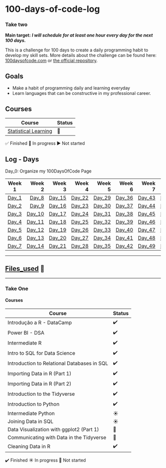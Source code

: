 # 100-days-of-code-log

### Take two
**Main target:** ***I will schedule for at least one hour every day for the next 100 days.***

This is a challenge for 100 days to create a daily programming habit to develop my skill sets.
 More details about the challenge can be found here: [100daysofcode.com](http://100daysofcode.com/100daysofcode.com) or [the official repository](https://github.com/Kallaway/100-days-of-code-the-official-repository).



## Goals
- Make a habit of programming daily and learning everyday
- Learn languages ​​that can be constructive in my professional career.

## Courses 
|  Course                    | Status             |
| ------------------------- | ------------------ |
| [Statistical Learning](https://github.com/mrncstt/Statistical_Learning) | 🔘 |


 
✅  Finished
🔘 In progress
▶️ Not started

## Log - Days
Day_0: Organize my 100DaysOfCode Page

Week 1 | Week 2 | Week 3 |  Week 4 | Week 5 | Week 6 | Week 7 | Week 8 | Week 9 | Week 10 | Week 11 | Week 12 | Week 13 | Week 14 | Week 15 |
:-------:| ------:| ------:| ------:| ------:| ------:| ------:| ------:| ------:| ------:| ------:| ------:| ------:| ------:| ------:|
[Day_1](https://github.com/mrncstt/100-days-of-code/blob/master/day/day1/README.md) |	[Day_8](https://github.com/mrncstt/100-days-of-code/blob/master/day/day8/README.md) |	[Day_15](https://github.com/mrncstt/100-days-of-code/blob/master/day/day15/README.md) |	[Day_22](https://github.com/mrncstt/100-days-of-code/blob/master/day/day22/README.md) |	[Day_29](https://github.com/mrncstt/100-days-of-code/blob/master/day/day29/README.md) |	[Day_36](https://github.com/mrncstt/100-days-of-code/blob/master/day/day36/README.md) |	[Day_43](https://github.com/mrncstt/100-days-of-code/blob/master/day/day43/README.md) |	[Day_50](https://github.com/mrncstt/100-days-of-code/blob/master/day/day50/README.md) |	[Day_57](https://github.com/mrncstt/100-days-of-code/blob/master/day/day57/README.md) |	[Day_64](https://github.com/mrncstt/100-days-of-code/blob/master/day/day64/README.md) |	[Day_71](https://github.com/mrncstt/100-days-of-code/blob/master/day/day71/README.md) |	[Day_78](https://github.com/mrncstt/100-days-of-code/blob/master/day/day78/README.md) |	[Day_85](https://github.com/mrncstt/100-days-of-code/blob/master/day/day85/README.md) |	[Day_92](https://github.com/mrncstt/100-days-of-code/blob/master/day/day92/README.md) |	[Day_99](https://github.com/mrncstt/100-days-of-code/blob/master/day/day99/README.md) |
[Day_2](https://github.com/mrncstt/100-days-of-code/blob/master/day/day2/README.md) |	[Day_9](https://github.com/mrncstt/100-days-of-code/blob/master/day/day9/README.md) |	[Day_16](https://github.com/mrncstt/100-days-of-code/blob/master/day/day16/README.md) |	[Day_23](https://github.com/mrncstt/100-days-of-code/blob/master/day/day23/README.md) |	[Day_30](https://github.com/mrncstt/100-days-of-code/blob/master/day/day30/README.md) |	[Day_37](https://github.com/mrncstt/100-days-of-code/blob/master/day/day37/README.md) |	[Day_44](https://github.com/mrncstt/100-days-of-code/blob/master/day/day44/README.md) |	[Day_51](https://github.com/mrncstt/100-days-of-code/blob/master/day/day51/README.md) |	[Day_58](https://github.com/mrncstt/100-days-of-code/blob/master/day/day58/README.md) |	[Day_65](https://github.com/mrncstt/100-days-of-code/blob/master/day/day65/README.md) |	[Day_72](https://github.com/mrncstt/100-days-of-code/blob/master/day/day72/README.md) |	[Day_79](https://github.com/mrncstt/100-days-of-code/blob/master/day/day79/README.md) |	[Day_86](https://github.com/mrncstt/100-days-of-code/blob/master/day/day86/README.md) |	[Day_93](https://github.com/mrncstt/100-days-of-code/blob/master/day/day93/README.md) |	[Day_100](https://github.com/mrncstt/100-days-of-code/blob/master/day/day100/README.md) |
[Day_3](https://github.com/mrncstt/100-days-of-code/blob/master/day/day3/README.md) |	[Day_10](https://github.com/mrncstt/100-days-of-code/blob/master/day/day10/README.md) |	[Day_17](https://github.com/mrncstt/100-days-of-code/blob/master/day/day17/README.md) |	[Day_24](https://github.com/mrncstt/100-days-of-code/blob/master/day/day24/README.md) |	[Day_31](https://github.com/mrncstt/100-days-of-code/blob/master/day/day31/README.md) |	[Day_38](https://github.com/mrncstt/100-days-of-code/blob/master/day/day38/README.md) |	[Day_45](https://github.com/mrncstt/100-days-of-code/blob/master/day/day45/README.md) |	[Day_52](https://github.com/mrncstt/100-days-of-code/blob/master/day/day52/README.md) |	[Day_59](https://github.com/mrncstt/100-days-of-code/blob/master/day/day59/README.md) |	[Day_66](https://github.com/mrncstt/100-days-of-code/blob/master/day/day66/README.md) |	[Day_73](https://github.com/mrncstt/100-days-of-code/blob/master/day/day73/README.md) |	[Day_80](https://github.com/mrncstt/100-days-of-code/blob/master/day/day80/README.md) |	[Day_87](https://github.com/mrncstt/100-days-of-code/blob/master/day/day87/README.md) |	[Day_94](https://github.com/mrncstt/100-days-of-code/blob/master/day/day94/README.md) |	.|
[Day_4](https://github.com/mrncstt/100-days-of-code/blob/master/day/day4/README.md) |	[Day_11](https://github.com/mrncstt/100-days-of-code/blob/master/day/day11/README.md) |	[Day_18](https://github.com/mrncstt/100-days-of-code/blob/master/day/day18/README.md) |	[Day_25](https://github.com/mrncstt/100-days-of-code/blob/master/day/day25/README.md) |	[Day_32](https://github.com/mrncstt/100-days-of-code/blob/master/day/day32/README.md) |	[Day_39](https://github.com/mrncstt/100-days-of-code/blob/master/day/day39/README.md) |	[Day_46](https://github.com/mrncstt/100-days-of-code/blob/master/day/day46/README.md) |	[Day_53](https://github.com/mrncstt/100-days-of-code/blob/master/day/day53/README.md) |	[Day_60](https://github.com/mrncstt/100-days-of-code/blob/master/day/day60/README.md) |	[Day_67](https://github.com/mrncstt/100-days-of-code/blob/master/day/day67/README.md) |	[Day_74](https://github.com/mrncstt/100-days-of-code/blob/master/day/day74/README.md) |	[Day_81](https://github.com/mrncstt/100-days-of-code/blob/master/day/day81/README.md) |	[Day_88](https://github.com/mrncstt/100-days-of-code/blob/master/day/day88/README.md) |	[Day_95](https://github.com/mrncstt/100-days-of-code/blob/master/day/day95/README.md) |	.|
[Day_5](https://github.com/mrncstt/100-days-of-code/blob/master/day/day5/README.md) |	[Day_12](https://github.com/mrncstt/100-days-of-code/blob/master/day/day12/README.md) |	[Day_19](https://github.com/mrncstt/100-days-of-code/blob/master/day/day19/README.md) |	[Day_26](https://github.com/mrncstt/100-days-of-code/blob/master/day/day26/README.md) |	[Day_33](https://github.com/mrncstt/100-days-of-code/blob/master/day/day33/README.md) |	[Day_40](https://github.com/mrncstt/100-days-of-code/blob/master/day/day40/README.md) |	[Day_47](https://github.com/mrncstt/100-days-of-code/blob/master/day/day47/README.md) |	[Day_54](https://github.com/mrncstt/100-days-of-code/blob/master/day/day54/README.md) |	[Day_61](https://github.com/mrncstt/100-days-of-code/blob/master/day/day61/README.md) |	[Day_68](https://github.com/mrncstt/100-days-of-code/blob/master/day/day68/README.md) |	[Day_75](https://github.com/mrncstt/100-days-of-code/blob/master/day/day75/README.md) |	[Day_82](https://github.com/mrncstt/100-days-of-code/blob/master/day/day82/README.md) |	[Day_89](https://github.com/mrncstt/100-days-of-code/blob/master/day/day89/README.md) |	[Day_96](https://github.com/mrncstt/100-days-of-code/blob/master/day/day96/README.md) |	.|
[Day_6](https://github.com/mrncstt/100-days-of-code/blob/master/day/day6/README.md) |	[Day_13](https://github.com/mrncstt/100-days-of-code/blob/master/day/day13/README.md) |	[Day_20](https://github.com/mrncstt/100-days-of-code/blob/master/day/day20/README.md) |	[Day_27](https://github.com/mrncstt/100-days-of-code/blob/master/day/day27/README.md) |	[Day_34](https://github.com/mrncstt/100-days-of-code/blob/master/day/day34/README.md) |	[Day_41](https://github.com/mrncstt/100-days-of-code/blob/master/day/day41/README.md) |	[Day_48](https://github.com/mrncstt/100-days-of-code/blob/master/day/day48/README.md) |	[Day_55](https://github.com/mrncstt/100-days-of-code/blob/master/day/day55/README.md) |	[Day_62](https://github.com/mrncstt/100-days-of-code/blob/master/day/day62/README.md) |	[Day_69](https://github.com/mrncstt/100-days-of-code/blob/master/day/day69/README.md) |	[Day_76](https://github.com/mrncstt/100-days-of-code/blob/master/day/day76/README.md) |	[Day_83](https://github.com/mrncstt/100-days-of-code/blob/master/day/day83/README.md) |	[Day_90](https://github.com/mrncstt/100-days-of-code/blob/master/day/day90/README.md) |	[Day_97](https://github.com/mrncstt/100-days-of-code/blob/master/day/day97/README.md) |	.|
[Day_7](https://github.com/mrncstt/100-days-of-code/blob/master/day/day7/README.md) |	[Day_14](https://github.com/mrncstt/100-days-of-code/blob/master/day/day14/README.md) |	[Day_21](https://github.com/mrncstt/100-days-of-code/blob/master/day/day21/README.md) |	[Day_28](https://github.com/mrncstt/100-days-of-code/blob/master/day/day28/README.md) |	[Day_35](https://github.com/mrncstt/100-days-of-code/blob/master/day/day35/README.md) |	[Day_42](https://github.com/mrncstt/100-days-of-code/blob/master/day/day42/README.md) |	[Day_49](https://github.com/mrncstt/100-days-of-code/blob/master/day/day49/README.md) |	[Day_56](https://github.com/mrncstt/100-days-of-code/blob/master/day/day56/README.md) |	[Day_63](https://github.com/mrncstt/100-days-of-code/blob/master/day/day63/README.md) |	[Day_70](https://github.com/mrncstt/100-days-of-code/blob/master/day/day70/README.md) |	[Day_77](https://github.com/mrncstt/100-days-of-code/blob/master/day/day77/README.md) |	[Day_84](https://github.com/mrncstt/100-days-of-code/blob/master/day/day84/README.md) |	[Day_91](https://github.com/mrncstt/100-days-of-code/blob/master/day/day91/README.md) |	[Day_98](https://github.com/mrncstt/100-days-of-code/blob/master/day/day98/README.md) |	.|

-------------------
## [Files_used](https://github.com/mrncstt/100-days-of-code/tree/master/files/datacamp/python/Intermediate_Python_for_Data_Science "Files_used") :file_folder:



-------------------
### Take One

#### Courses 
|  Course                    | Status             |
| ------------------------- | ------------------ |
| Introdução a R - DataCamp | :heavy_check_mark: |
| Power BI - DSA            | :heavy_check_mark:         |
| Intermediate R            | :heavy_check_mark:           |
| Intro to SQL for Data Science            | :heavy_check_mark:            |
| Introduction to Relational Databases in SQL      | :heavy_check_mark:      |
| Importing Data in R (Part 1)       | :heavy_check_mark:           |
| Importing Data in R (Part 2)       |:heavy_check_mark:      |
| Introduction to the Tidyverse      |  :heavy_check_mark:        |
| Introduction to Python      |  :heavy_check_mark:        |
| Intermediate Python      |  :sunny:           |
| Joining Data in SQL      |  :sunny:           |
| Data Visualization with ggplot2 (Part 1)|:red_circle:      |
| Communicating with Data in the Tidyverse|:red_circle:  |
| Cleaning Data in R     | :heavy_check_mark:           |

 
:heavy_check_mark: Finished
:sunny: In progress
:red_circle: Not started
